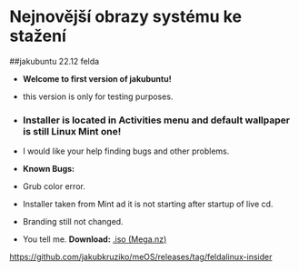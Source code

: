 # Nejnovější obrazy systému ke stažení
##jakubuntu 22.12 felda
 - **Welcome to first version of jakubuntu!**
- this version is only for testing purposes.
- ### **Installer is located in Activities menu and default wallpaper is still Linux Mint one!**
- I would like your help finding bugs and other problems.

- **Known Bugs:**
- Grub color error.
- Installer taken from Mint ad it is not starting after startup of live cd.
- Branding still not changed.
- You tell me.
**Download:**
[.iso (Mega.nz)](https://mega.nz/file/UkgklYYL#yVleS3JeeBgoXEQcGBriqDMGa0F-o1uy4hxbahvrln0)


https://github.com/jakubkruziko/meOS/releases/tag/feldalinux-insider

